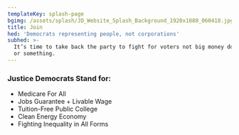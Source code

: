 ```yaml
---
templateKey: splash-page
bgimg: /assets/splash/JD_Website_Splash_Background_1920x1080_060418.jpg
title: Join
hed: 'Democrats representing people, not corporations'
subhed: >-
  It’s time to take back the party to fight for voters not big money donors...
  or something.
---
```

### Justice Democrats Stand for:

* Medicare For All
* Jobs Guarantee + Livable Wage 
* Tuition-Free Public College
* Clean Energy Economy
* Fighting Inequality in All Forms

